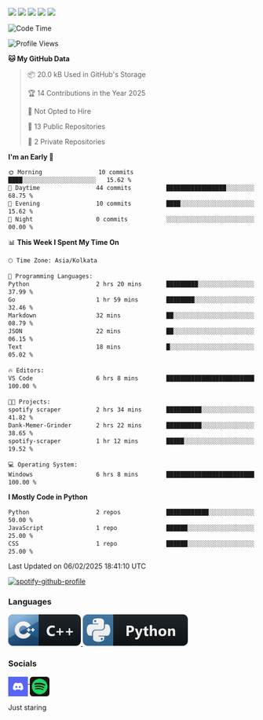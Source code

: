 


[![](https://raw.githubusercontent.com/dxrshxnw/dxrshxnw/main/profile-summary-card-output/2077/0-profile-details.svg)](https://github.com/vn7n24fzkq/github-profile-summary-cards)
[![](https://raw.githubusercontent.com/dxrshxnw/dxrshxnw/main/profile-summary-card-output/2077/1-repos-per-language.svg)](https://github.com/vn7n24fzkq/github-profile-summary-cards) [![](https://raw.githubusercontent.com/dxrshxnw/dxrshxnw/main/profile-summary-card-output/2077/2-most-commit-language.svg)](https://github.com/vn7n24fzkq/github-profile-summary-cards)
[![](https://raw.githubusercontent.com/dxrshxnw/dxrshxnw/main/profile-summary-card-output/2077/3-stats.svg)](https://github.com/vn7n24fzkq/github-profile-summary-cards) [![](https://raw.githubusercontent.com/dxrshxnw/dxrshxnw/main/profile-summary-card-output/2077/4-productive-time.svg)](https://github.com/vn7n24fzkq/github-profile-summary-cards)





<!--START_SECTION:waka-->
![Code Time](http://img.shields.io/badge/Code%20Time-28%20hrs%2044%20mins-blue)

![Profile Views](http://img.shields.io/badge/Profile%20Views-31-blue)

**🐱 My GitHub Data** 

> 📦 20.0 kB Used in GitHub's Storage 
 > 
> 🏆 14 Contributions in the Year 2025
 > 
> 🚫 Not Opted to Hire
 > 
> 📜 13 Public Repositories 
 > 
> 🔑 2 Private Repositories 
 > 
**I'm an Early 🐤** 

```text
🌞 Morning                10 commits          ████░░░░░░░░░░░░░░░░░░░░░   15.62 % 
🌆 Daytime                44 commits          █████████████████░░░░░░░░   68.75 % 
🌃 Evening                10 commits          ████░░░░░░░░░░░░░░░░░░░░░   15.62 % 
🌙 Night                  0 commits           ░░░░░░░░░░░░░░░░░░░░░░░░░   00.00 % 
```


📊 **This Week I Spent My Time On** 

```text
🕑︎ Time Zone: Asia/Kolkata

💬 Programming Languages: 
Python                   2 hrs 20 mins       █████████░░░░░░░░░░░░░░░░   37.99 % 
Go                       1 hr 59 mins        ████████░░░░░░░░░░░░░░░░░   32.46 % 
Markdown                 32 mins             ██░░░░░░░░░░░░░░░░░░░░░░░   08.79 % 
JSON                     22 mins             ██░░░░░░░░░░░░░░░░░░░░░░░   06.15 % 
Text                     18 mins             █░░░░░░░░░░░░░░░░░░░░░░░░   05.02 % 

🔥 Editors: 
VS Code                  6 hrs 8 mins        █████████████████████████   100.00 % 

🐱‍💻 Projects: 
spotify scraper          2 hrs 34 mins       ██████████░░░░░░░░░░░░░░░   41.82 % 
Dank-Memer-Grinder       2 hrs 22 mins       ██████████░░░░░░░░░░░░░░░   38.65 % 
spotify-scraper          1 hr 12 mins        █████░░░░░░░░░░░░░░░░░░░░   19.52 % 

💻 Operating System: 
Windows                  6 hrs 8 mins        █████████████████████████   100.00 % 
```

**I Mostly Code in Python** 

```text
Python                   2 repos             ████████████░░░░░░░░░░░░░   50.00 % 
JavaScript               1 repo              ██████░░░░░░░░░░░░░░░░░░░   25.00 % 
CSS                      1 repo              ██████░░░░░░░░░░░░░░░░░░░   25.00 % 
```




 Last Updated on 06/02/2025 18:41:10 UTC
<!--END_SECTION:waka-->

[![spotify-github-profile](https://spotify-github-profile.kittinanx.com/api/view?uid=31pybieniezipiyqstyr662wni5u&cover_image=true&theme=novatorem&show_offline=false&background_color=121212&interchange=false&bar_color=53b14f&bar_color_cover=false)](https://spotify-github-profile.kittinanx.com/api/view?uid=31pybieniezipiyqstyr662wni5u&redirect=true)
### Languages

<p align="left">
  <a href="#">
      <img src="images/cpp.svg" alt="cpp badge" style="vertical-align:top margin:6px 4px">
  </a>  
  <a href="#">
      <img src="images/python.svg" alt="python badge" style="vertical-align:top margin:6px 4px">
  </a>
  <!-- <a href="#">
      <img src="images/c.png" alt="c badge" style="vertical-align:top margin:6px 4px">
  </a> -->
</p>  


### Socials
<p align="left">
  <a href="https://discordapp.com/users/517895546283753494">
      <img src="images/discord.svg" alt="discord badge" style="vertical-align: top; width: 40px; height: 40px;">
  </a>  
  <a href="https://open.spotify.com/user/31pybieniezipiyqstyr662wni5u?si=1f5a6969e37f43b1">
      <img src="images/spotify.svg" alt="spotify badge" style="vertical-align: top;  width: 40px; height: 40px;">
  </a>
</p>  
Just staring
<!--
**dxrshxnw/dxrshxnw** is a ✨ _special_ ✨ repository because its `README.md` (this file) appears on your GitHub profile.

Here are some ideas to get you started:

- 🔭 I’m currently working on ...
- 🌱 I’m currently learning ...
- 👯 I’m looking to collaborate on ...
- 🤔 I’m looking for help with ...
- 💬 Ask me about ...
- 📫 How to reach me: ...
- 😄 Pronouns: ...
- ⚡ Fun fact: ...
-->
